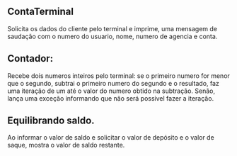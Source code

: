 ## ContaTerminal
Solicita os dados do cliente pelo terminal e imprime, uma mensagem de saudação com o numero do usuario, nome, numero de agencia e conta.

## Contador:
Recebe dois numeros inteiros pelo terminal: se o primeiro numero for menor que o segundo, subtrai o primeiro numero do segundo e o resultado, faz uma iteração de um até o valor do numero obtido na subtração.
Senão, lança uma exceção informando que não será possivel fazer a iteração.

## Equilibrando saldo.

Ao informar o valor de saldo e solicitar o valor de depósito  e o valor de saque, mostra o valor de saldo restante.




